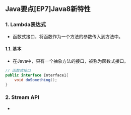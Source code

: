 ## Java要点[EP7]Java8新特性

### 1. Lambda表达式

- 函数式接口，将函数作为一个方法的参数传入到方法中。

#### 1.1. 基本

- 在Java中，只有一个抽象方法的接口，被称为函数式接口。

```java
// 函数式接口
public interface Interface1{
    void doSomething();
}
```







### 2. Stream API

- 








































